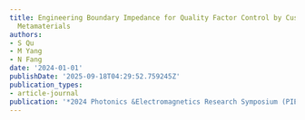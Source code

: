 ```yaml
---
title: Engineering Boundary Impedance for Quality Factor Control by Customizable Acoustic
  Metamaterials
authors:
- S Qu
- M Yang
- N Fang
date: '2024-01-01'
publishDate: '2025-09-18T04:29:52.759245Z'
publication_types:
- article-journal
publication: '*2024 Photonics &Electromagnetics Research Symposium (PIERS)*'
---
```

